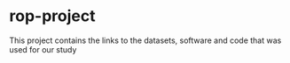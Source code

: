 # rop-project
This project contains the links to the datasets, software and code that was used for our study 

